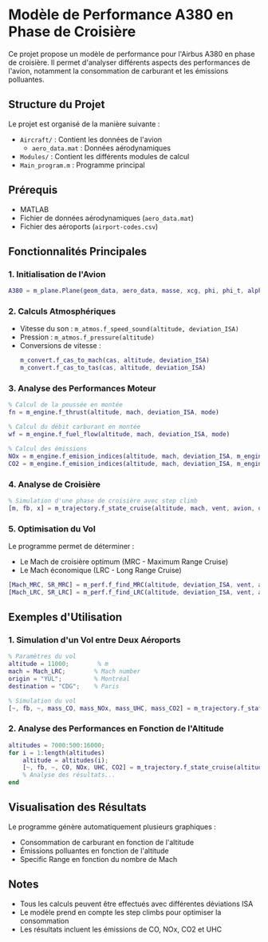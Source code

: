 # Modèle de Performance A380 en Phase de Croisière

Ce projet propose un modèle de performance pour l'Airbus A380 en phase de croisière. Il permet d'analyser différents aspects des performances de l'avion, notamment la consommation de carburant et les émissions polluantes.

## Structure du Projet

Le projet est organisé de la manière suivante :
- `Aircraft/` : Contient les données de l'avion
  - `aero_data.mat` : Données aérodynamiques
- `Modules/` : Contient les différents modules de calcul
- `Main_program.m` : Programme principal

## Prérequis

- MATLAB
- Fichier de données aérodynamiques (`aero_data.mat`)
- Fichier des aéroports (`airport-codes.csv`)

## Fonctionnalités Principales

### 1. Initialisation de l'Avion

```matlab
A380 = m_plane.Plane(geom_data, aero_data, masse, xcg, phi, phi_t, alpha, delta, fn, n1, gamma);
```

### 2. Calculs Atmosphériques
- Vitesse du son : `m_atmos.f_speed_sound(altitude, deviation_ISA)`
- Pression : `m_atmos.f_pressure(altitude)`
- Conversions de vitesse : 
  ```matlab
  m_convert.f_cas_to_mach(cas, altitude, deviation_ISA)
  m_convert.f_cas_to_tas(cas, altitude, deviation_ISA)
  ```

### 3. Analyse des Performances Moteur

```matlab
% Calcul de la poussée en montée
fn = m_engine.f_thrust(altitude, mach, deviation_ISA, mode)

% Calcul du débit carburant en montée
wf = m_engine.f_fuel_flow(altitude, mach, deviation_ISA, mode)

% Calcul des émissions
NOx = m_engine.f_emision_indices(altitude, mach, deviation_ISA, m_engine.pollutant.NOx, wf)
CO2 = m_engine.f_emision_indices(altitude, mach, deviation_ISA, m_engine.pollutant.CO2, wf)
```

### 4. Analyse de Croisière

```matlab
% Simulation d'une phase de croisière avec step climb
[m, fb, x] = m_trajectory.f_state_cruise(altitude, mach, vent, avion, distance, deviation_ISA, nb_step_climb, altitude_m_max, mode)
```

### 5. Optimisation du Vol

Le programme permet de déterminer :
- Le Mach de croisière optimum (MRC - Maximum Range Cruise)
- Le Mach économique (LRC - Long Range Cruise)

```matlab
[Mach_MRC, SR_MRC] = m_perf.f_find_MRC(altitude, deviation_ISA, vent, avion)
[Mach_LRC, SR_LRC] = m_perf.f_find_LRC(altitude, deviation_ISA, vent, avion)
```

## Exemples d'Utilisation

### 1. Simulation d'un Vol entre Deux Aéroports

```matlab
% Paramètres du vol
altitude = 11000;        % m
mach = Mach_LRC;        % Mach number
origin = "YUL";         % Montréal
destination = "CDG";    % Paris

% Simulation du vol
[~, fb, ~, mass_CO, mass_NOx, mass_UHC, mass_CO2] = m_trajectory.f_state_cruise(altitude, mach, 0, A380, dist, 0, 0);
```

### 2. Analyse des Performances en Fonction de l'Altitude

```matlab
altitudes = 7000:500:16000;
for i = 1:length(altitudes)
    altitude = altitudes(i);
    [~, fb, ~, CO, NOx, UHC, CO2] = m_trajectory.f_state_cruise(altitude, 0.8, 0, A380, 10000, 0, 0);
    % Analyse des résultats...
end
```

## Visualisation des Résultats

Le programme génère automatiquement plusieurs graphiques :
- Consommation de carburant en fonction de l'altitude
- Émissions polluantes en fonction de l'altitude
- Specific Range en fonction du nombre de Mach

## Notes
- Tous les calculs peuvent être effectués avec différentes déviations ISA
- Le modèle prend en compte les step climbs pour optimiser la consommation
- Les résultats incluent les émissions de CO, NOx, CO2 et UHC
